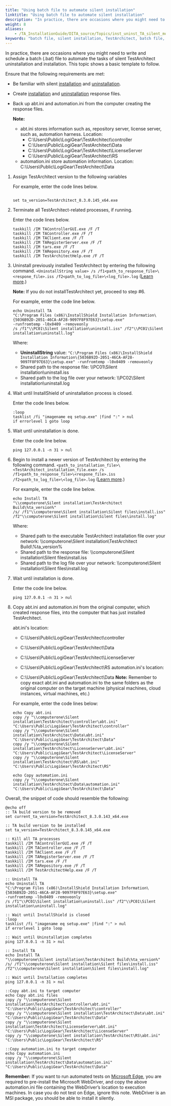 ```yaml
--- 
title: "Using batch file to automate silent installation"
linktitle: "Using batch file to automate silent installation"
description: "In practice, there are occasions where you might need to write and schedule a batch (.bat) file to automate the tasks of silent TestArchitect uninstallation and installation. This topic shows a basic template to follow."
weight: 8
aliases: 
    - /TA_InstallationGuide/DITA_source/Topics/inst_uninst_TA_silent_mode_batch_file.html
keywords: "batch file, silent installation, TestArchitect, batch file, silent installation"
---
```


In practice, there are occasions where you might need to write and schedule a batch \(.bat\) file to automate the tasks of silent TestArchitect uninstallation and installation. This topic shows a basic template to follow.

Ensure that the following requirements are met:

-   Be familiar with silent [installation](/TA_InstallationGuide/DITA_source/Topics/inst_TA_silent_mode.html) and [uninstallation](/TA_InstallationGuide/DITA_source/Topics/uninst_TA_silent_mode.html).
-   Create [installation](/TA_InstallationGuide/DITA_source/Topics/inst_TA_silent_mode_creating_response_file.html) and [uninstallation](/TA_InstallationGuide/DITA_source/Topics/uninst_TA_silent_mode_creating_response_file.html) response files.
-   Back up abt.ini and automation.ini from the computer creating the response files.

    **Note:**

    -   abt.ini stores information such as, repository server, license server, such as, automation harness. Location:
        -   C:\\Users\\Public\\LogiGear\\TestArchitect\\controller
        -   C:\\Users\\Public\\LogiGear\\TestArchitect\\Data
        -   C:\\Users\\Public\\LogiGear\\TestArchitect\\LicenseServer
        -   C:\\Users\\Public\\LogiGear\\TestArchitect\\RS
    -   automation.ini store automation information. Location: C:\\Users\\Public\\LogiGear\\TestArchitect\\Data

1.  Assign TestArchitect version to the following variables

    For example, enter the code lines below.

    ```
    
    set ta_version=TestArchitect_8.3.0.145_x64.exe 
    ```

2.  Terminate all TestArchitect-related processes, if running.

    Enter the code lines below.

    ```
    taskkill /IM TAControllerGUI.exe /F /T
    taskkill /IM TAController.exe /F /T
    taskkill /IM TAClient.exe /F /T
    taskkill /IM TARegisterServer.exe /F /T
    taskkill /IM tars.exe /F /T
    taskkill /IM TARepository.exe /F /T
    taskkill /IM TestArchitectHelp.exe /F /T
    ```

3.  Uninstall previously installed TestArchitect by entering the following command. `<UninstallString value> /s /f1<path_to_response_file>\<respone_file>.iss /f2<path_to_log_file>\<log_file>.log` \([Learn more](/TA_InstallationGuide/DITA_source/Topics/uninst_TA_silent_mode_running_response_file.html).\)

    **Note:** If you do not installTestArchitect yet, proceed to step \#6.

    For example, enter the code line below.

    ```
    echo Uninstall TA
    "C:\Program Files (x86)\InstallShield Installation Information\{5036B92D-2051-46CA-AF28-9097F8F97E63}\setup.exe" 
    -runfromtemp -l0x0409 -removeonly 
    /s /f1"\\PC01\Silent installation\uninstall.iss" /f2"\\PC01\Silent installation\uninstall.log"
    ```

    Where:

    -   **UninstallString** value: `"C:\Program Files (x86)\InstallShield Installation Information\{5036B92D-2051-46CA-AF28-9097F8F97E63}\setup.exe" -runfromtemp -l0x0409 -removeonly`
    -   Shared path to the response file: \\\\PC01\\Silent installation\\uninstall.iss
    -   Shared path to the log file over your network: \\\\PC02\\Silent installation\\uninstall.log
4.  Wait until InstallShield of uninstallation process is closed.

    Enter the code lines below.

    ```
    :loop
    tasklist /fi "imagename eq setup.exe" |find ":" > nul
    if errorlevel 1 goto loop
    ```

5.  Wait until uninstallation is done.

    Enter the code line below.

    ```
    ping 127.0.0.1 -n 31 > nul
    ```

6.  Begin to install a newer version of TestArchitect by entering the following command. `<path_to_installation_file>\<TestArchitect_installation_file.exe> /s /f1<path_to_response_file>\<respone_file>.iss /f2<path_to_log_file>\<log_file>.log` \([Learn more](/TA_InstallationGuide/DITA_source/Topics/inst_TA_silent_mode_running_response_file.html).\)

    For example, enter the code line below.

    ```
    echo Install TA
    "\\computerone\Silent installation\TestArchitect Build\%ta_version%" 
    /s/ /f1"\\computerone\Silent installation\Silent files\install.iss" 
    /f2"\\computerone\Silent installation\Silent files\install.log"
    ```

    Where:

    -   Shared path to the executable TestArchitect installation file over your network: \\\\computerone\\Silent installation\\TestArchitect Build\\%ta\_version%
    -   Shared path to the response file: \\\\computerone\\Silent installation\\Silent files\\install.iss
    -   Shared path to the log file over your network: \\\\computerone\\Silent installation\\Silent files\\install.log
7.  Wait until installation is done.

    Enter the code line below.

    ```
    ping 127.0.0.1 -n 31 > nul
    ```

8.  Copy abt.ini and automation.ini from the original computer, which created response files, into the computer that has just installed TestArchitect.

    abt.ini's location:

    -   C:\\Users\\Public\\LogiGear\\TestArchitect\\controller
    -   C:\\Users\\Public\\LogiGear\\TestArchitect\\Data
    -   C:\\Users\\Public\\LogiGear\\TestArchitect\\LicenseServer
    -   C:\\Users\\Public\\LogiGear\\TestArchitect\\RS
    automation.ini's location:

    -   C:\\Users\\Public\\LogiGear\\TestArchitect\\Data
    **Note:** Remember to copy exact abt.ini and automation.ini to the same folders as the original computer on the target machine \(physical machines, cloud instances, virtual machines, etc.\)

    For example, enter the code lines below:

    ```
    echo Copy abt.ini
    copy /y "\\computerone\Silent installation\TestArchitect\controller\abt.ini" "C:\Users\Public\LogiGear\TestArchitect\controller"
    copy /y "\\computerone\Silent installation\TestArchitect\Data\abt.ini" "C:\Users\Public\LogiGear\TestArchitect\Data"
    copy /y "\\computerone\Silent installation\TestArchitect\LicenseServer\abt.ini" "C:\Users\Public\LogiGear\TestArchitect\LicenseServer"
    copy /y "\\computerone\Silent installation\TestArchitect\RS\abt.ini" "C:\Users\Public\LogiGear\TestArchitect\RS"
    
    echo Copy automation.ini
    copy /y "\\computerone\Silent installation\TestArchitect\Data\automation.ini" "C:\Users\Public\LogiGear\TestArchitect\Data"
    ```


Overall, the snippet of code should resemble the following:

```
@echo off
:: TA build version to be removed
set current_ta_version=TestArchitect_8.3.0.143_x64.exe

:: TA build version to be installed
set ta_version=TestArchitect_8.3.0.145_x64.exe

:: Kill all TA processes
taskkill /IM TAControllerGUI.exe /F /T
taskkill /IM TAController.exe /F /T
taskkill /IM TAClient.exe /F /T
taskkill /IM TARegisterServer.exe /F /T
taskkill /IM tars.exe /F /T
taskkill /IM TARepository.exe /F /T
taskkill /IM TestArchitectHelp.exe /F /T

:: Unistall TA
echo Uninstall TA
"C:\Program Files (x86)\InstallShield Installation Information\{5036B92D-2051-46CA-AF28-9097F8F97E63}\setup.exe" 
-runfromtemp -l0x0409 -removeonly 
/s /f1"\\PC01\Silent installation\uninstall.iss" /f2"\\PC01\Silent installation\uninstall.log"
	
:: Wait until InstallShield is closed
:loop 
tasklist /fi "imagename eq setup.exe" |find ":" > nul
if errorlevel 1 goto loop
	
:: Wait until Uninstallation completes
ping 127.0.0.1 -n 31 > nul

:: Install TA	
echo Install TA  
"\\computerone\Silent installation\TestArchitect Build\%ta_version%" 
/s/ /f1"\\computerone\Silent installation\Silent files\install.iss" 
/f2"\\computerone\Silent installation\Silent files\install.log"

:: Wait until Installation completes
ping 127.0.0.1 -n 31 > nul

::Copy abt.ini to target computer
echo Copy abt.ini files
copy /y "\\computerone\Silent installation\TestArchitect\controller\abt.ini" "C:\Users\Public\LogiGear\TestArchitect\controller"
copy /y "\\computerone\Silent installation\TestArchitect\Data\abt.ini" "C:\Users\Public\LogiGear\TestArchitect\Data"
copy /y "\\computerone\Silent installation\TestArchitect\LicenseServer\abt.ini" "C:\Users\Public\LogiGear\TestArchitect\LicenseServer"
copy /y "\\computerone\Silent installation\TestArchitect\RS\abt.ini" "C:\Users\Public\LogiGear\TestArchitect\RS"

::Copy automation.ini to target computer
echo Copy automation.ini
copy /y "\\computerone\Silent installation\TestArchitect\Data\automation.ini" "C:\Users\Public\LogiGear\TestArchitect\Data"  
```

**Remember:** If you want to run automated tests on [Microsoft Edge](/../TA_Help/Topics/ug_preparing_Edge.html), you are required to pre-install the Microsoft WebDriver, and copy the above automation.ini file containing the WebDriver’s location to execution machines. In case you do not test on Edge, ignore this note. WebDriver is an MSI package, you should be able to install it silently.




